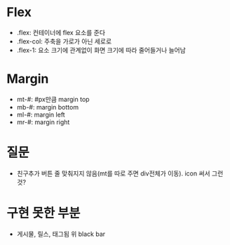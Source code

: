 # Flex
- .flex: 컨테이너에 flex 요소를 준다
- .flex-col: 주축을 가로가 아닌 세로로
- .flex-1: 요소 크기에 관계없이 화면 크기에 따라 줄어들거나 늘어남


# Margin
- mt-#: #px만큼 margin top
- mb-#: margin bottom
- ml-#: margin left
- mr-#: margin right

# 질문
- 친구추가 버튼 줄 맞춰지지 않음(mt를 따로 주면 div전체가 이동). icon 써서 그런 것?

# 구현 못한 부분
- 게시물, 릴스, 태그됨 위 black bar